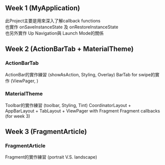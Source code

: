 ## Week 1 (MyApplication)

此Project主要是用來深入了解callback functions  
也實作 onSaveInstanceState 及 onRestoreInstanceState  
也另外實作 Up Navigation與 Launch Mode的關係  

## Week 2 (ActionBarTab + MaterialTheme)

### ActionBarTab
ActionBar的實作練習 (showAsAction, Styling, Overlay)
BarTab for swipe的實作 (ViewPager, )

### MaterialTheme
Toolbar的實作練習 (toolbar, Styling, Tint)
CoordinatorLayout + AppBarLayout + TabLayout + ViewPager with Fragment
Fragment callbacks (for week 3)

## Week 3 (FragmentArticle)

### FragmentArticle
Fragment的實作練習 (portrait V.S. landscape)
